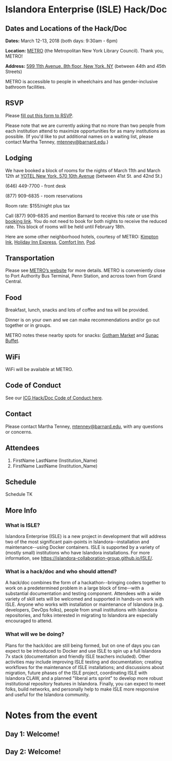 # Islandora Enterprise (ISLE) Hack/Doc

## Dates and Locations of the Hack/Doc
**Dates:** March 12-13, 2018 (both days: 9:30am - 6pm)

**Location:** [METRO](https://metro.org/) (the Metropolitan New York Library Council). Thank you, METRO! 

**Address:** [599 11th Avenue, 8th floor, New York, NY](https://www.google.com/maps/place/Metropolitan+New+York+Library+Council/@40.762718,-73.997333,15z/data=!4m5!3m4!1s0x0:0x4b7227fe899c775f!8m2!3d40.762718!4d-73.997333?sa=X&ved=0ahUKEwiul5OCt5TZAhWIuVkKHRrJBUcQ_BIIdDAM) (between 44th and 45th Streets)

METRO is accessible to people in wheelchairs and has gender-inclusive bathroom facilities.

## RSVP
Please [fill out this form to RSVP](https://docs.google.com/a/barnard.edu/forms/d/e/1FAIpQLSdCDs6WESTKNUcPVLeE3fs21M_P48xR6glxqyrv0wnAz-wZYw/viewform). 

Please note that we are currently asking that no more than two people from each institution attend to maximize opportunities for as many institutions as possible. (If you'd like to put additional names on a waiting list, please contact Martha Tenney, mtenney@barnard.edu.)

## Lodging
We have booked a block of rooms for the nights of March 11th and March 12th at [YOTEL New York, 570 10th Avenue](https://www.google.com/maps/place/YOTEL+New+York/@40.759144,-73.9977917,17z/data=!3m1!4b1!4m5!3m4!1s0x89c2584d83538fa5:0x9aaeb9042dabf0a!8m2!3d40.759144!4d-73.995603?q=YOTEL%20New%20York&um=1&ie=UTF-8&sa=X&ved=0ahUKEwjowZfGuJTZAhVRs1kKHSceC_oQ_AUICigB) (between 41st St. and 42nd St.)

(646) 449-7700 - front desk

(877) 909-6835 - room reservations

Room rate: $155/night plus tax

Call (877) 909-6835 and mention Barnard to receive this rate or use this [booking link](https://gc.synxis.com/rez.aspx?Hotel=64714&Chain=17799&template=RBE&arrive=3/11/2018&depart=3/13/2018&adult=1&child=0&group=BARNARD). You do not need to book for both nights to receive the reduced rate. This block of rooms will be held until February 18th.

Here are some other neighborhood hotels, courtesy of METRO: [Kimpton Ink](http://www.ink48.com/?&utm_source=Google%20My%20Business&utm_medium=organic&utm_campaign=GMB&utm_term=ink48), [Holiday Inn Express](https://www.hiexpress.com/hotels/us/en/find-hotels/hotel/rates?qDest=538%20West%2048th%20Street%20New%20York%20New%20York%20United%20States&qCiMy=02018&qCiD=21&qCoMy=02018&qCoD=22&qAdlt=2&qChld=0&qRms=1&qRtP=6CBARC&qIta=99618783&qSlH=NYCHK&qSlRc=KNGN&qAkamaiCC=US&qSrt=sBR&qBrs=ic.ki.ul.in.cp.vn.hi.ex.cv.rs.cw.sb.ma&qWch=0&qSmP=1), [Comfort Inn](http://www.comfortinnmidtownny.com/), [Pod](https://thepodhotel.com/).

## Transportation
Please see [METRO’s website](https://metro.org/location/) for more details. METRO is conveniently close to Port Authority Bus Terminal, Penn Station, and across town from Grand Central.

## Food
Breakfast, lunch, snacks and lots of coffee and tea will be provided. 

Dinner is on your own and we can make recommendations and/or go out together or in groups. 

METRO notes these nearby spots for snacks: [Gotham Market](https://gothamwestmarket.com/food-drink/) and [Sunac Buffet](http://www.sunacnaturalmarket.com/menu-2/).

## WiFi
WiFi will be available at METRO.

## Code of Conduct
See our [ICG Hack/Doc Code of Conduct here](https://docs.google.com/document/d/1iqgpLR-vVJRWn36x4K8MlhFqeGncGgbQYArhPhVVJ1o/edit).

## Contact
Please contact Martha Tenney, mtenney@barnard.edu, with any questions or concerns.

## Attendees

1. FirstName LastName (Institution_Name)
2. FirstName LastName (Institution_Name)

## Schedule
Schedule TK

## More Info
### What is ISLE?
 
Islandora Enterprise (ISLE) is a new project in development that will address two of the most significant pain-points in Islandora--installation and maintenance--using Docker containers. ISLE is supported by a variety of (mostly small) institutions who have Islandora installations. For more information, see https://islandora-collaboration-group.github.io/ISLE/.
 
### What is a hack/doc and who should attend?
 
A hack/doc combines the form of a hackathon--bringing coders together to work on a predetermined problem in a large block of time--with a substantial documentation and testing component. Attendees with a wide variety of skill sets will be welcomed and supported in hands-on work with ISLE. Anyone who works with installation or maintenance of Islandora (e.g. developers, DevOps folks), people from small institutions with Islandora repositories, and folks interested in migrating to Islandora are especially encouraged to attend.
 
### What will we be doing?
 
Plans for the hack/doc are still being formed, but on one of days you can expect to be introduced to Docker and use ISLE to spin up a full Islandora 7x stack (documentation and friendly ISLE teachers included). Other activities may include improving ISLE testing and documentation; creating workflows for the maintenance of ISLE installations; and discussions about migration, future phases of the ISLE project, coordinating ISLE with Islandora CLAW, and a planned "liberal arts sprint" to develop more robust institutional repository features in Islandora. Finally, you can expect to meet folks, build networks, and personally help to make ISLE more responsive and useful for the Islandora community.




# Notes from the event

## Day 1: Welcome!

## Day 2: Welcome!
